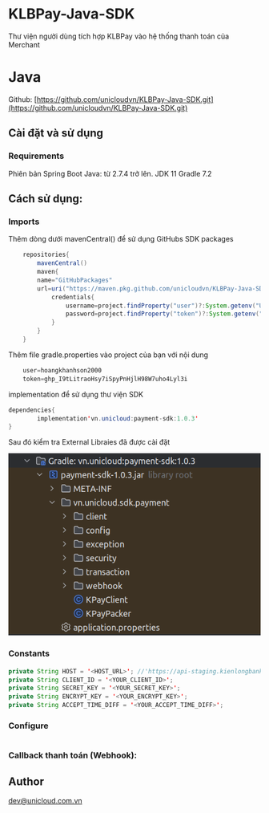 # KLBPay-Java-SDK

Thư viện người dùng tích hợp KLBPay vào hệ thống thanh toán của Merchant

# Java

Github: [https://github.com/unicloudvn/KLBPay-Java-SDK.git](https://github.com/unicloudvn/KLBPay-Java-SDK.git)

## **Cài đặt và sử dụng**

### **Requirements**

Phiên bản Spring Boot Java: từ 2.7.4 trở lên.
JDK 11
Gradle 7.2
## **Cách sử dụng:**

### **Imports**
Thêm dòng dưới mavenCentral() để sử dụng GitHubs SDK packages
```java
    repositories{
        mavenCentral()
        maven{
        name="GitHubPackages"
        url=uri("https://maven.pkg.github.com/unicloudvn/KLBPay-Java-SDK")
            credentials{
                username=project.findProperty("user")?:System.getenv("USERNAME")
                password=project.findProperty("token")?:System.getenv("TOKEN")
            }
        }
    }
```
Thêm file gradle.properties vào project của bạn với nội dung

```java
    user=hoangkhanhson2000 
    token=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
```
implementation để sử dụng thư viện SDK
```java
dependencies{
        implementation'vn.unicloud:payment-sdk:1.0.3'
}
```
Sau đó kiểm tra External Libraies đã được cài đặt

![img.png](images/img.png)

### **Constants**

```java
private String HOST = '<HOST_URL>'; //'https://api-staging.kienlongbank.co/pay'
private String CLIENT_ID = '<YOUR_CLIENT_ID>';
private String SECRET_KEY = '<YOUR_SECRET_KEY>';
private String ENCRYPT_KEY = '<YOUR_ENCRYPT_KEY>';
private String ACCEPT_TIME_DIFF = '<YOUR_ACCEPT_TIME_DIFF>';
```

### **Configure**

```java

```


### **Callback thanh toán** (Webhook):
## **Author**

[dev@unicloud.com.vn]()
